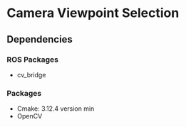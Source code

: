 # Camera Viewpoint Selection

## Dependencies
### ROS Packages
 - cv_bridge

### Packages
- Cmake: 3.12.4 version min
- OpenCV
